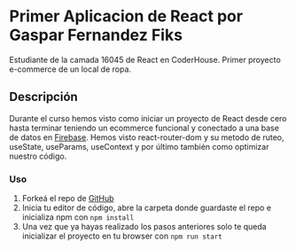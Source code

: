 # Primer Aplicacion de React por Gaspar Fernandez Fiks

Estudiante de la camada 16045 de React en CoderHouse. Primer proyecto e-commerce de un local de ropa. 

## Descripción

Durante el curso hemos visto como iniciar un proyecto de React desde cero hasta terminar teniendo un ecommerce funcional y conectado a una base de datos en [Firebase](https://firebase.google.com/). 
Hemos visto react-router-dom y su metodo de ruteo, useState, useParams, useContext y por último también como optimizar nuestro código.


### Uso

1. Forkeá el repo de [GitHub](https://github.com/fiksgaspar) 
2. Inicia tu editor de código, abre la carpeta donde guardaste el repo e inicializa npm con ` npm install  `
3. Una vez que ya hayas realizado los pasos anteriores solo te queda inicializar el proyecto en tu browser con `npm run start`


